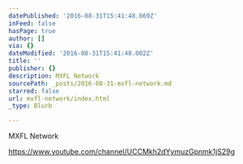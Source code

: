 ```yaml
---
datePublished: '2016-08-31T15:41:48.869Z'
inFeed: false
hasPage: true
author: []
via: {}
dateModified: '2016-08-31T15:41:48.002Z'
title: ''
publisher: {}
description: MXFL Network
sourcePath: _posts/2016-08-31-mxfl-network.md
starred: false
url: mxfl-network/index.html
_type: Blurb

---
```

MXFL Network

https://www.youtube.com/channel/UCCMkh2dYymuzGpnmk1jS29g
